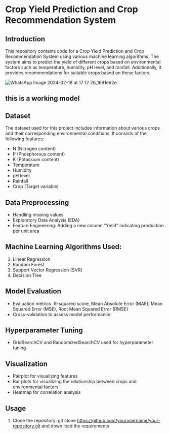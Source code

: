 # Crop Yield Prediction and Crop Recommendation System

## Introduction
This repository contains code for a Crop Yield Prediction and Crop Recommendation System using various machine learning algorithms. The system aims to predict the yield of different crops based on environmental factors such as temperature, humidity, pH level, and rainfall. Additionally, it provides recommendations for suitable crops based on these factors.


![WhatsApp Image 2024-02-18 at 17 12 26_1691e62e](https://github.com/helloworld2j/cropssss/assets/119477908/ac958baf-a765-4f00-8ffd-bd69bf674807)

## this is a working model 


## Dataset
The dataset used for this project includes information about various crops and their corresponding environmental conditions. It consists of the following features:
- N (Nitrogen content)
- P (Phosphorous content)
- K (Potassium content)
- Temperature
- Humidity
- pH level
- Rainfall
- Crop (Target variable)

## Data Preprocessing
- Handling missing values
- Exploratory Data Analysis (EDA)
- Feature Engineering: Adding a new column "Yield" indicating production per unit area

## Machine Learning Algorithms Used:
1. Linear Regression
2. Random Forest
3. Support Vector Regression (SVR)
4. Decision Tree

## Model Evaluation
- Evaluation metrics: R-squared score, Mean Absolute Error (MAE), Mean Squared Error (MSE), Root Mean Squared Error (RMSE)
- Cross-validation to assess model performance

## Hyperparameter Tuning
- GridSearchCV and RandomizedSearchCV used for hyperparameter tuning

## Visualization
- Pairplot for visualizing features
- Bar plots for visualizing the relationship between crops and environmental factors
- Heatmap for correlation analysis

## Usage
1. Clone the repository:
   git clone https://github.com/yourusername/your-repository.git
   and down load the requirements


